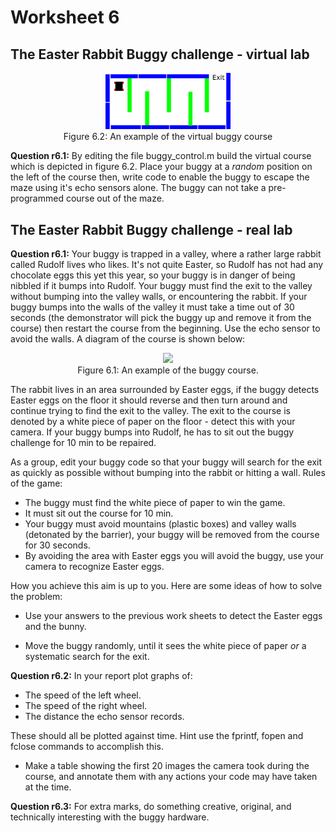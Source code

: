 Worksheet 6
===========

The Easter Rabbit Buggy challenge - virtual lab
---------------------------------

<center>
<img src="./images/pen2.png" width="200">
</center>
<center>
Figure 6.2: An example of the virtual buggy course
</center>

**Question r6.1:**  By editing the file buggy_control.m build the virtual course which is depicted in figure 6.2. Place your buggy at a *random* position on the left of the course then, write code to enable the buggy to escape the maze using it's echo sensors alone.  The buggy can not take a pre-programmed course out of the maze.


The Easter Rabbit Buggy challenge - real lab
---------------------------------

**Question r6.1:**  Your buggy is trapped in a valley, where a rather large rabbit called Rudolf lives who likes.  It's not quite Easter, so Rudolf has not had any chocolate eggs this yet this year, so your buggy is in danger of being nibbled if it bumps into Rudolf.  Your buggy must find the exit to the valley without bumping into the valley walls, or encountering the rabbit.  If your buggy bumps into the walls of the valley it must take a time out of 30 seconds (the demonstrator will pick the buggy up and remove it from the course) then restart the course from the beginning.  Use the echo sensor to avoid the walls.  A diagram of the course is shown below:

<center>
<img src="./images/pen.png">
</center>
<center>
Figure 6.1: An example of the buggy course.
</center>

The rabbit lives in an area surrounded by Easter eggs, if the buggy detects Easter eggs on the floor it should reverse and then turn around and continue trying to find the exit to the valley.  The exit to the course is denoted by a white piece of paper on the floor - detect this with your camera.  If your buggy bumps into Rudolf, he has to sit out the buggy challenge for 10 min to be repaired.

As a group, edit your buggy code so that your buggy will search for the exit as quickly as possible without bumping into the rabbit or hitting a wall.  Rules of the game:

* The buggy must find the white piece of paper to win the game.
* It must sit out the course for 10 min.
* Your buggy must avoid mountains (plastic boxes) and valley walls (detonated by the barrier), your buggy will be removed from the course for 30 seconds.
* By avoiding the area with Easter eggs you will avoid the buggy, use your camera to recognize Easter eggs.

How you achieve this aim is up to you. Here are some ideas of how to solve the problem:

- Use your answers to the previous work sheets to detect the Easter eggs and the bunny.

- Move the buggy randomly, until it sees the white piece of paper *or* a systematic search for the exit.

**Question r6.2:**  In your report plot graphs of:
* The speed of the left wheel.
* The speed of the right wheel.
* The distance the echo sensor records.

These should all be plotted against time.  Hint use the fprintf, fopen and fclose commands to accomplish this.

* Make a table showing the first 20 images the camera took during the course, and annotate them with any actions your code may have taken at the time.

**Question r6.3:**  For extra marks, do something creative, original, and technically interesting with the buggy hardware.


